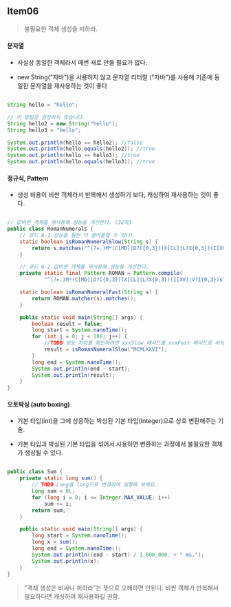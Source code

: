 ## Item06

> 불필요한 객체 생성을 피하라.

#### 문자열

- 사실상 동일한 객체라서 매번 새로 만들 필요가 없다.

- new String("자바")을 사용하지 않고 문자열 리터럴 ("자바")를 사용해 기존에 동일한 문자열을 재사용하는 것이 좋다

```java

String hello = "hello";

// 이 방법은 권장하지 않습니다.
String hello2 = new String("hello");
String hello3 = "hello";

System.out.println(hello == hello2); //false
System.out.println(hello.equals(hello2)); //true
System.out.println(hello == hello3); //true
System.out.println(hello.equals(hello3)); //true

```

#### 정규식, Pattern

- 생성 비용이 비싼 객체라서 반복해서 생성하기 보다, 캐싱하여 재사용하는 것이 좋다.

```java

// 값비싼 객체를 재사용해 성능을 개선한다. (32쪽)
public class RomanNumerals {
    // 코드 6-1 성능을 훨씬 더 끌어올릴 수 있다!
    static boolean isRomanNumeralSlow(String s) {
        return s.matches("^(?=.)M*(C[MD]|D?C{0,3})(X[CL]|L?X{0,3})(I[XV]|V?I{0,3})$"); //Pattern 인스턴스는, 한번 쓰고 버려져셔 곧바로 가비지 컬렉션의 대상
    }

    // 코드 6-2 값비싼 객체를 재사용해 성능을 개선한다.
    private static final Pattern ROMAN = Pattern.compile(
            "^(?=.)M*(C[MD]|D?C{0,3})(X[CL]|L?X{0,3})(I[XV]|V?I{0,3})$");

    static boolean isRomanNumeralFast(String s) {
        return ROMAN.matcher(s).matches();
    }

    public static void main(String[] args) {
        boolean result = false;
        long start = System.nanoTime();
        for (int j = 0; j < 100; j++) {
            //TODO 성능 차이를 확인하려면 xxxSlow 메서드를 xxxFast 메서드로 바꿔 실행해보자.
            result = isRomanNumeralSlow("MCMLXXVI");
        }
        long end = System.nanoTime();
        System.out.println(end - start);
        System.out.println(result);
    }
}

```

#### 오토박싱 (auto boxing) 

- 기본 타입(int)을 그에 상응하는 박싱된 기본 타입(Integer)으로 상호 변환해주는 기술.

- 기본 타입과 박싱된 기본 타입을 섞어서 사용하면 변환하는 과정에서 불필요한 객체가 생성될 수 있다.

```java

public class Sum {
    private static long sum() {
        // TODO Long을 long으로 변경하여 실행해 보세요.
        Long sum = 0L;
        for (long i = 0; i <= Integer.MAX_VALUE; i++)
            sum += i;
        return sum;
    }

    public static void main(String[] args) {
        long start = System.nanoTime();
        long x = sum();
        long end = System.nanoTime();
        System.out.println((end - start) / 1_000_000. + " ms.");
        System.out.println(x);
    }
}

```


> "객체 생성은 비싸니 피하라"는 뜻으로 오해하면 안된다. 비싼 객체가 반복해서 필요하다면 캐싱하여 재사용하길 권함.
